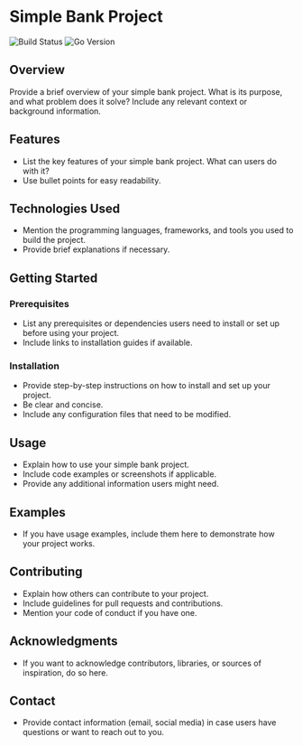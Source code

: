 # Simple Bank Project

![Build Status](https://github.com/jasonliuhe/simpleBank/workflows/ci.yml/badge.svg)
![Go Version](https://img.shields.io/github/go-mod/go-version/jasonliuhe/simpleBank)

## Overview

Provide a brief overview of your simple bank project. What is its purpose, and what problem does it solve? Include any relevant context or background information.

## Features

- List the key features of your simple bank project. What can users do with it?
- Use bullet points for easy readability.

## Technologies Used

- Mention the programming languages, frameworks, and tools you used to build the project.
- Provide brief explanations if necessary.

## Getting Started

### Prerequisites

- List any prerequisites or dependencies users need to install or set up before using your project.
- Include links to installation guides if available.

### Installation

- Provide step-by-step instructions on how to install and set up your project.
- Be clear and concise.
- Include any configuration files that need to be modified.

## Usage

- Explain how to use your simple bank project.
- Include code examples or screenshots if applicable.
- Provide any additional information users might need.

## Examples

- If you have usage examples, include them here to demonstrate how your project works.

## Contributing

- Explain how others can contribute to your project.
- Include guidelines for pull requests and contributions.
- Mention your code of conduct if you have one.

## Acknowledgments

- If you want to acknowledge contributors, libraries, or sources of inspiration, do so here.

## Contact

- Provide contact information (email, social media) in case users have questions or want to reach out to you.
